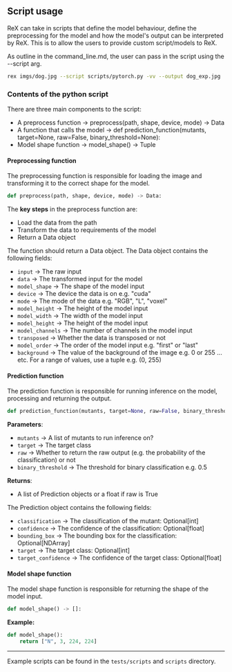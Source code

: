 ## Script usage
ReX can take in scripts that define the model behaviour, define the preprocessing for the model and how the model's output can be interpreted by ReX. This is to allow the users to provide custom script/models to ReX.

As outline in the command_line.md, the user can pass in the script using the --script arg.

```bash
rex imgs/dog.jpg --script scripts/pytorch.py -vv --output dog_exp.jpg 
```

### Contents of the python script
There are three main components to the script:
- A preprocess function -> preprocess(path, shape, device, mode) -> Data
- A function that calls the model -> def prediction_function(mutants, target=None, raw=False, binary_threshold=None):
- Model shape function -> model_shape() -> Tuple  

#### Preprocessing function

The preprocessing function is responsible for loading the image and transforming it to the correct shape for the model.

```python
def preprocess(path, shape, device, mode) -> Data:
```
The **key steps** in the preprocess function are:
- Load the data from the path
- Transform the data to requirements of the model
- Return a Data object


The function should return a Data object. The Data object contains the following fields:
- `input` -> The raw input
- `data` -> The transformed input for the model
- `model_shape` -> The shape of the model input
- `device` -> The device the data is on e.g. "cuda"
- `mode` -> The mode of the data e.g. "RGB", "L", "voxel"
- `model_height` -> The height of the model input
- `model_width` -> The width of the model input
- `model_height` -> The height of the model input 
- `model_channels` -> The number of channels in the model input
- `transposed` -> Whether the data is transposed or not
- `model_order` -> The order of the model input e.g. "first" or "last"
- `background` -> The value of the background of the image e.g. 0 or 255 ... etc. For a range of values, use a tuple e.g. (0, 255)

#### Prediction function

The prediction function is responsible for running inference on the model, processing and returning the output.

```python
def prediction_function(mutants, target=None, raw=False, binary_threshold=None):
```

**Parameters**:
- `mutants` -> A list of mutants to run inference on?
- `target` -> The target class 
- `raw` -> Whether to return the raw output (e.g. the probability of the classification) or not 
- `binary_threshold` -> The threshold for binary classification e.g. 0.5

**Returns**:
- A list of Prediction objects or a float if raw is True

The Prediction object contains the following fields:
 - `classification` -> The classification of the mutant: Optional[int]
 - `confidence` -> The confidence of the classification: Optional[float]
 - `bounding_box` -> The bounding box for the classification: Optional[NDArray]
 - `target` -> The target class: Optional[int]
 - `target_confidence` -> The confidence of the target class: Optional[float]

#### Model shape function

The model shape function is responsible for returning the shape of the model input.

```python
def model_shape() -> []:
```
**Example:**
```python
def model_shape():
    return ["N", 3, 224, 224]
```

---
Example scripts can be found in the `tests/scripts` and `scripts` directory.